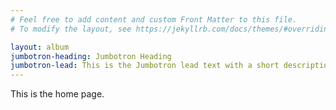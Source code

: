 ```yaml
---
# Feel free to add content and custom Front Matter to this file.
# To modify the layout, see https://jekyllrb.com/docs/themes/#overriding-theme-defaults

layout: album
jumbotron-heading: Jumbotron Heading
jumbotron-lead: This is the Jumbotron lead text with a short description about whats on the page so folks don't simply skip over it entirely.
---
```


This is the home page.
